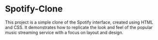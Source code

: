 # Spotify-Clone
This project is a simple clone of the Spotify interface, created using HTML and CSS. It demonstrates how to replicate the look and feel of the popular music streaming service with a focus on layout and design.
